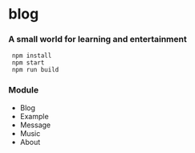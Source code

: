 # blog
### A small world for learning and entertainment
 ```
  npm install
  npm start
  npm run build
 ```
 
### Module
  - Blog
  - Example
  - Message
  - Music
  - About
